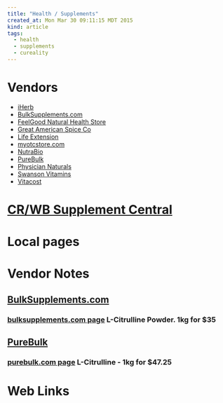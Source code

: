 ```yaml
---
title: "Health / Supplements"
created_at: Mon Mar 30 09:11:15 MDT 2015
kind: article
tags:
  - health
  - supplements
  - cureality
---
```


<h1>Vendors</h1>

<ul>
  <li><a href="https://www.iherb.com/" target="_blank">iHerb</a></li>
  <li><a href="http://www.bulksupplements.com/" target="_blank">BulkSupplements.com</a></li>
  <li><a href="https://feelgoodnatural.com/" target="_blank">FeelGood Natural Health Store</a></li>
  <li><a href="https://www.americanspice.com/" target="_blank">Great American Spice Co</a></li>
  <li><a href="http://www.lifeextension.com/" target="_blank">Life Extension</a></li>
  <li><a href="http://www.myotcstore.com/" target="_blank">myotcstore.com</a></li>
  <li><a href="http://www.nutrabio.com/" target="_blank">NutraBio</a></li>
  <li><a href="https://purebulk.com/" target="_blank">PureBulk</a></li>
  <li><a href="http://www.physiciannaturals.com/" target="_blank">Physician Naturals</a></li>
  <li><a href="https://www.swansonvitamins.com/" target="_blank">Swanson Vitamins</a></li>
  <li><a href="https://www.vitacost.com/" target="_blank">Vitacost</a></li>
</ul>

<h1>
  <a href="https://www.cureality.com/forum/topics.aspx?id=18580" target="_blank">CR/WB Supplement Central</a>
</h1>

<h1>Local pages</h1>

<h1>Vendor Notes</h1>

<h2>
  <a href="http://www.bulksupplements.com/" target="_blank">BulkSupplements.com</a>
</h2>

<h3>
  <a href="http://www.bulksupplements.com/l-citrulline.html" target="_blank">bulksupplements.com page</a>
  L-Citrulline Powder.  1kg for $35
</h3>

<h2>
  <a href="https://purebulk.com/" target="_blank">PureBulk</a>
</h2>

<h3>
  <a href="https://purebulk.com/l-citrulline-powder/" target="_blank">purebulk.com page</a>
  L-Citrulline - 1kg for $47.25
</h3>

<h1>Web Links</h1>

<!--
html boilerplate
<a href="" target="_blank"></a>
<a name=""></a>
<img src="" width="400px">
<ul>
  <li></li>
</ul>
<pre>
</pre>
<pre><code>
</code></pre>
<math xmlns='http://www.w3.org/1998/Math/MathML' display='block'>
</math>
-->
